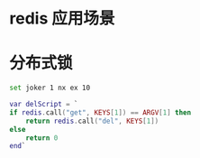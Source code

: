 # redis 应用场景


# 分布式锁

```bash
set joker 1 nx ex 10
```

```lua
var delScript = `
if redis.call("get", KEYS[1]) == ARGV[1] then
	return redis.call("del", KEYS[1])
else
	return 0
end`
```


